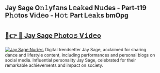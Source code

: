 ## Jay Sage O𝚗𝚕yf𝚊ns L𝚎a𝚔ed N𝚞𝚍es - Part-t19 P𝚑𝚘tos Vi𝚍𝚎o - H𝚘𝚝 Part L𝚎a𝚔s bmOpg

# <h2><a href="http://kf5f3fk.oniu.top/?m=Jay+Sage">🔗👉 🔴 Jay Sage P𝚑ot𝚘𝚜 V𝚒d𝚎o</a></h2>

[![Jay Sage Nu𝚍e𝚜](https://i.imgur.com/0qMVB7G.gif)](http://kf5f3fk.oniu.top/?m=Jay+Sage)
Digital trendsetter Jay Sage, acclaimed for sharing dance and lifestyle content, including performances and personal blogs on social media. Influential personality Jay Sage, celebrated for their remarkable achievements and impact on society.  
